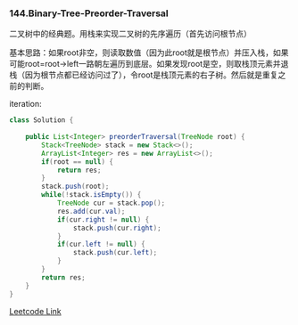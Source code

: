 ### 144.Binary-Tree-Preorder-Traversal

二叉树中的经典题。用栈来实现二叉树的先序遍历（首先访问根节点）

基本思路：如果root非空，则读取数值（因为此root就是根节点）并压入栈，如果可能root=root->left一路朝左遍历到底层。如果发现root是空，则取栈顶元素并退栈（因为根节点都已经访问过了），令root是栈顶元素的右子树。然后就是重复之前的判断。

iteration:
```java
class Solution {
    
    public List<Integer> preorderTraversal(TreeNode root) {
        Stack<TreeNode> stack = new Stack<>();
        ArrayList<Integer> res = new ArrayList<>();
        if(root == null) {
            return res;
        }
        stack.push(root);
        while(!stack.isEmpty()) {
            TreeNode cur = stack.pop();
            res.add(cur.val);
            if(cur.right != null) {
                stack.push(cur.right);
            }
            if(cur.left != null) {
                stack.push(cur.left);
            }
        }
        return res;
    }
}
```
[Leetcode Link](https://leetcode.com/problems/binary-tree-preorder-traversal)
